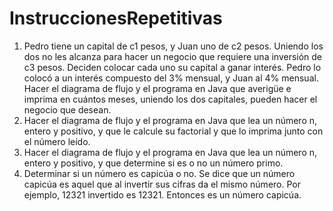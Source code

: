 # InstruccionesRepetitivas

1. Pedro tiene un capital de c1 pesos, y Juan uno de
c2 pesos. Uniendo los dos no les alcanza para hacer
un negocio que requiere una inversión de c3 pesos.
Deciden colocar cada uno su capital a ganar interés.
Pedro lo colocó a un interés compuesto del 3%
mensual, y Juan al 4% mensual. Hacer el diagrama de
flujo y el programa en Java que averigüe e imprima en
cuántos meses, uniendo los dos capitales, pueden
hacer el negocio que desean.
2. Hacer el diagrama de flujo y el programa en Java
que lea un número n, entero y positivo, y que le
calcule su factorial y que lo imprima junto con el
número leído.
3. Hacer el diagrama de flujo y el programa en Java
que lea un número n, entero y positivo, y que
determine si es o no un número primo.
4. Determinar si un número es capicúa o no. Se dice
que un número capicúa es aquel que al invertir sus
cifras da el mismo número. Por ejemplo, 12321
invertido es 12321. Entonces es un número capicúa.